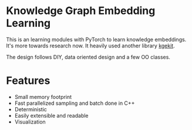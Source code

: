 Knowledge Graph Embedding Learning
=====

This is an learning modules with PyTorch to learn knowledge embeddings. It's more towards research now.
It heavily used another library [kgekit](https://github.com/fantasticfears/kgekit).

The design follows DIY, data oriented design and a few OO classes.

# Features

- Small memory footprint
- Fast parallelized sampling and batch done in C++
- Deterministic
- Easily extensible and readable
- Visualization
